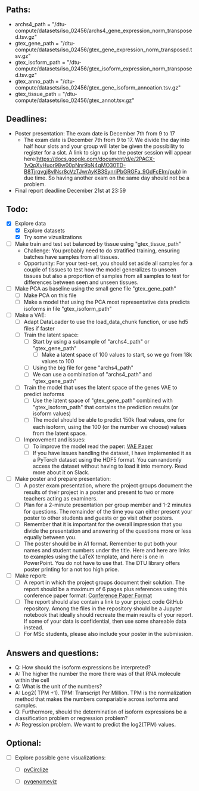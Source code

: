 ## Paths:
- archs4_path = "/dtu-compute/datasets/iso_02456/archs4_gene_expression_norm_transposed.tsv.gz"
- gtex_gene_path = "/dtu-compute/datasets/iso_02456/gtex_gene_expression_norm_transposed.tsv.gz"
- gtex_isoform_path = "/dtu-compute/datasets/iso_02456/gtex_isoform_expression_norm_transposed.tsv.gz"
- gtex_anno_path = "/dtu-compute/datasets/iso_02456/gtex_gene_isoform_annoation.tsv.gz"
- gtex_tissue_path = "/dtu-compute/datasets/iso_02456/gtex_annot.tsv.gz"

## Deadlines:
- Poster presentation: The exam date is December 7th from 9 to 17
    -  The exam date is December 7th from 9 to 17. We divide the day into half hour slots and your group will later be given the possibility to register for a slot. A link to sign up for the poster session will appear here(https://docs.google.com/document/d/e/2PACX-1vQpXyHuor98w00pNnr9bN4qMO30TD-B8Tjrqvgj8vlNsr8cVzTJwrAyKB3SynriPbGRGFa_9GdFcEIm/pub) in due time. So having another exam on the same day should not be a problem.
- Final report deadline December 21st at 23:59



## Todo:
- [x] Explore data
    - [x] Explore datasets
    - [x] Try some vizualizations
- [ ] Make train and test set balanced by tissue using "gtex_tissue_path"
    - Challenge: You probably need to do stratified training, ensuring batches have samples from all tissues.
    - Opportunity: For your test-set, you should set aside all samples for a couple of tissues to test how the model generalizes to unseen tissues but also a proportion of samples from all samples to test for differences between seen and unseen tissues.
- [ ] Make PCA as baseline using the small gene file "gtex_gene_path"
    - [ ] Make PCA on this file
    - [ ] Make a model that using the PCA most representative data predicts isoforms in file "gtex_isoform_path"
- [ ] Make a VAE:
    - [ ] Adapt DataLoader to use the load_data_chunk function, or use hd5 files if faster
    - [ ] Train the latent space:
        - [ ] Start by using a subsample of "archs4_path" or "gtex_gene_path"
            - [ ] Make a latent space of 100 values to start, so we go from 18k values to 100
        - [ ] Using the big file for gene "archs4_path"
        - [ ] We can use a combination of "archs4_path" and "gtex_gene_path"
    - [ ] Train the model that uses the latent space of the genes VAE to predict isoforms
        - [ ] Use the latent space of "gtex_gene_path" combined with "gtex_isoform_path" that contains the prediction results (or isoform values)
        - [ ] The model should be able to predict 150k float values, one for each isoform, using the 100 (or the number we choose) values from the latent space.
    - [ ] Improvement and issues:
        - [ ] To improve the model read the paper: [VAE Paper](https://arxiv.org/abs/1406.5298)
        - [ ] If you have issues handling the dataset, I have implemented it as a PyTorch dataset using the HDF5 format. You can randomly access the dataset without having to load it into memory. Read more about it on Slack.
- [ ] Make poster and prepare presentation:
    - [ ] A poster exam presentation, where the project groups document the results of their project in a poster and present to two or more teachers acting as examiners.
    - [ ] Plan for a 2-minute presentation per group member and 1-2 minutes for questions. The remainder of the time you can either present your poster to other students and guests or go visit other posters.
    - [ ] Remember that it is important for the overall impression that you divide the presentation and answering of the questions more or less equally between you.
    - [ ] The poster should be in A1 format. Remember to put both your names and student numbers under the title. Here and here are links to examples using the LaTeX template, and here is one in PowerPoint. You do not have to use that. The DTU library offers poster printing for a not too high price.
- [ ] Make report:
    - [ ] A report in which the project groups document their solution. The report should be a maximum of 6 pages plus references using this conference paper format: [Conference Paper Format](https://drive.google.com/file/d/0BxJRy96AHCJxaUEwOFhwUExmX00/view?resourcekey=0-RvwJqDVrZVijbkkifLWoYA)
    - [ ] The report should also contain a link to your project code GitHub repository. Among the files in the repository should be a Jupyter notebook that ideally should recreate the main results of your report. If some of your data is confidential, then use some shareable data instead.
    - [ ] For MSc students, please also include your poster in the submission.

## Answers and questions:
- Q: How should the isoform expressions be interpreted?
- A: The higher the number the more there was of that RNA molecule within the cell
- Q: What is the unit of the numbers?
- A: Log2( TPM +1). TPM: Transcript Per Million. TPM is the normalization method that makes the numbers compariable across isoforms and samples.
- Q: Furthermore, should the determination of isoform expressions be a classification problem or regression problem?
- A: Regression problem. We want to predict the log2(TPM) values.

## Optional:
- [ ] Explore possible gene visualizations:
    - [ ] [pyCirclize](https://github.com/moshi4/pyCirclize)
    - [ ] [pygenomeviz](https://pypi.org/project/pygenomeviz/)



